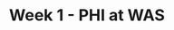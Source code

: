 ---
layout: game
title: Week 1 - PHI at WAS
season: 2017
game_id: 2017_01_PHI_WAS
away_team: PHI
home_team: WAS
---